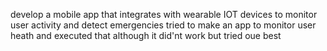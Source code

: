 develop a mobile app that integrates with wearable IOT devices to monitor user activity and detect emergencies
tried to make an app to monitor user heath and executed that although it did'nt work but tried oue best
